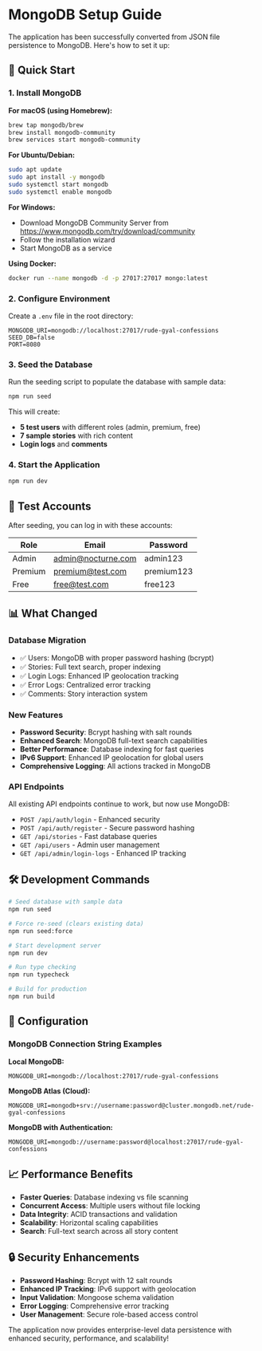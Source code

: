 # MongoDB Setup Guide

The application has been successfully converted from JSON file persistence to MongoDB. Here's how to set it up:

## 🚀 Quick Start

### 1. Install MongoDB

**For macOS (using Homebrew):**

```bash
brew tap mongodb/brew
brew install mongodb-community
brew services start mongodb-community
```

**For Ubuntu/Debian:**

```bash
sudo apt update
sudo apt install -y mongodb
sudo systemctl start mongodb
sudo systemctl enable mongodb
```

**For Windows:**

- Download MongoDB Community Server from https://www.mongodb.com/try/download/community
- Follow the installation wizard
- Start MongoDB as a service

**Using Docker:**

```bash
docker run --name mongodb -d -p 27017:27017 mongo:latest
```

### 2. Configure Environment

Create a `.env` file in the root directory:

```env
MONGODB_URI=mongodb://localhost:27017/rude-gyal-confessions
SEED_DB=false
PORT=8080
```

### 3. Seed the Database

Run the seeding script to populate the database with sample data:

```bash
npm run seed
```

This will create:

- **5 test users** with different roles (admin, premium, free)
- **7 sample stories** with rich content
- **Login logs** and **comments**

### 4. Start the Application

```bash
npm run dev
```

## 🔐 Test Accounts

After seeding, you can log in with these accounts:

| Role    | Email              | Password   |
| ------- | ------------------ | ---------- |
| Admin   | admin@nocturne.com | admin123   |
| Premium | premium@test.com   | premium123 |
| Free    | free@test.com      | free123    |

## 📊 What Changed

### Database Migration

- ✅ Users: MongoDB with proper password hashing (bcrypt)
- ✅ Stories: Full text search, proper indexing
- ✅ Login Logs: Enhanced IP geolocation tracking
- ✅ Error Logs: Centralized error tracking
- ✅ Comments: Story interaction system

### New Features

- **Password Security**: Bcrypt hashing with salt rounds
- **Enhanced Search**: MongoDB full-text search capabilities
- **Better Performance**: Database indexing for fast queries
- **IPv6 Support**: Enhanced IP geolocation for global users
- **Comprehensive Logging**: All actions tracked in MongoDB

### API Endpoints

All existing API endpoints continue to work, but now use MongoDB:

- `POST /api/auth/login` - Enhanced security
- `POST /api/auth/register` - Secure password hashing
- `GET /api/stories` - Fast database queries
- `GET /api/users` - Admin user management
- `GET /api/admin/login-logs` - Enhanced IP tracking

## 🛠️ Development Commands

```bash
# Seed database with sample data
npm run seed

# Force re-seed (clears existing data)
npm run seed:force

# Start development server
npm run dev

# Run type checking
npm run typecheck

# Build for production
npm run build
```

## 🔧 Configuration

### MongoDB Connection String Examples

**Local MongoDB:**

```
MONGODB_URI=mongodb://localhost:27017/rude-gyal-confessions
```

**MongoDB Atlas (Cloud):**

```
MONGODB_URI=mongodb+srv://username:password@cluster.mongodb.net/rude-gyal-confessions
```

**MongoDB with Authentication:**

```
MONGODB_URI=mongodb://username:password@localhost:27017/rude-gyal-confessions
```

## 📈 Performance Benefits

- **Faster Queries**: Database indexing vs file scanning
- **Concurrent Access**: Multiple users without file locking
- **Data Integrity**: ACID transactions and validation
- **Scalability**: Horizontal scaling capabilities
- **Search**: Full-text search across all story content

## 🔒 Security Enhancements

- **Password Hashing**: Bcrypt with 12 salt rounds
- **Enhanced IP Tracking**: IPv6 support with geolocation
- **Input Validation**: Mongoose schema validation
- **Error Logging**: Comprehensive error tracking
- **User Management**: Secure role-based access control

The application now provides enterprise-level data persistence with enhanced security, performance, and scalability!
